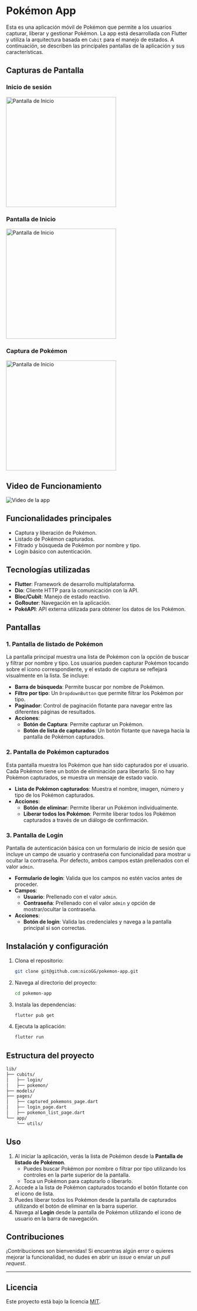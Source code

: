 
# Pokémon App

Esta es una aplicación móvil de Pokémon que permite a los usuarios capturar, liberar y gestionar Pokémon. La app está desarrollada con Flutter y utiliza la arquitectura basada en `Cubit` para el manejo de estados. A continuación, se describen las principales pantallas de la aplicación y sus características.


## Capturas de Pantalla

### Inicio de sesión
<img src="./images/login.png" alt="Pantalla de Inicio" width="300"/>

### Pantalla de Inicio
<img src="./images/selection.png" alt="Pantalla de Inicio" width="300"/>


### Captura de Pokémon
<img src="./images/capture.png" alt="Pantalla de Inicio" width="300"/>

## Video de Funcionamiento
![Video de la app](./images/app-demo.gif)

## Funcionalidades principales

- Captura y liberación de Pokémon.
- Listado de Pokémon capturados.
- Filtrado y búsqueda de Pokémon por nombre y tipo.
- Login básico con autenticación.

## Tecnologías utilizadas

- **Flutter**: Framework de desarrollo multiplataforma.
- **Dio**: Cliente HTTP para la comunicación con la API.
- **Bloc/Cubit**: Manejo de estado reactivo.
- **GoRouter**: Navegación en la aplicación.
- **PokéAPI**: API externa utilizada para obtener los datos de los Pokémon.

## Pantallas

### 1. Pantalla de listado de Pokémon

La pantalla principal muestra una lista de Pokémon con la opción de buscar y filtrar por nombre y tipo. Los usuarios pueden capturar Pokémon tocando sobre el icono correspondiente, y el estado de captura se reflejará visualmente en la lista. Se incluye:

- **Barra de búsqueda**: Permite buscar por nombre de Pokémon.
- **Filtro por tipo**: Un `DropdownButton` que permite filtrar los Pokémon por tipo.
- **Paginador**: Control de paginación flotante para navegar entre las diferentes páginas de resultados.
- **Acciones**:
  - **Botón de Captura**: Permite capturar un Pokémon.
  - **Botón de lista de capturados**: Un botón flotante que navega hacia la pantalla de Pokémon capturados.

### 2. Pantalla de Pokémon capturados

Esta pantalla muestra los Pokémon que han sido capturados por el usuario. Cada Pokémon tiene un botón de eliminación para liberarlo. Si no hay Pokémon capturados, se muestra un mensaje de estado vacío.

- **Lista de Pokémon capturados**: Muestra el nombre, imagen, número y tipo de los Pokémon capturados.
- **Acciones**:
  - **Botón de eliminar**: Permite liberar un Pokémon individualmente.
  - **Liberar todos los Pokémon**: Permite liberar todos los Pokémon capturados a través de un diálogo de confirmación.

### 3. Pantalla de Login

Pantalla de autenticación básica con un formulario de inicio de sesión que incluye un campo de usuario y contraseña con funcionalidad para mostrar u ocultar la contraseña. Por defecto, ambos campos están prellenados con el valor `admin`.

- **Formulario de login**: Valida que los campos no estén vacíos antes de proceder.
- **Campos**:
  - **Usuario**: Prellenado con el valor `admin`.
  - **Contraseña**: Prellenado con el valor `admin` y opción de mostrar/ocultar la contraseña.
- **Acciones**:
  - **Botón de login**: Valida las credenciales y navega a la pantalla principal si son correctas.

## Instalación y configuración

1. Clona el repositorio:
   ```bash
   git clone git@github.com:nicoGG/pokemon-app.git
   ```
2. Navega al directorio del proyecto:
   ```bash
   cd pokemon-app
   ```
3. Instala las dependencias:
   ```bash
   flutter pub get
   ```
4. Ejecuta la aplicación:
   ```bash
   flutter run
   ```

## Estructura del proyecto

```bash
lib/
├── cubits/
│   ├── login/
│   ├── pokemon/
├── models/
├── pages/
│   ├── captured_pokemons_page.dart
│   ├── login_page.dart
│   ├── pokemon_list_page.dart
└── app/
    └── utils/
```

## Uso

1. Al iniciar la aplicación, verás la lista de Pokémon desde la **Pantalla de listado de Pokémon**. 
   - Puedes buscar Pokémon por nombre o filtrar por tipo utilizando los controles en la parte superior de la pantalla.
   - Toca un Pokémon para capturarlo o liberarlo.
2. Accede a la lista de Pokémon capturados tocando el botón flotante con el icono de lista.
3. Puedes liberar todos los Pokémon desde la pantalla de capturados utilizando el botón de eliminar en la barra superior.
4. Navega al **Login** desde la pantalla de Pokémon utilizando el icono de usuario en la barra de navegación.

## Contribuciones

¡Contribuciones son bienvenidas! Si encuentras algún error o quieres mejorar la funcionalidad, no dudes en abrir un *issue* o enviar un *pull request*.

---

## Licencia

Este proyecto está bajo la licencia [MIT](LICENSE).
